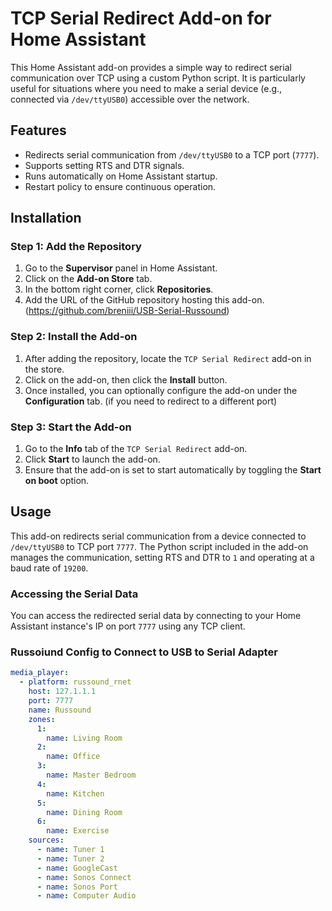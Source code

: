 # TCP Serial Redirect Add-on for Home Assistant

This Home Assistant add-on provides a simple way to redirect serial communication over TCP using a custom Python script. It is particularly useful for situations where you need to make a serial device (e.g., connected via `/dev/ttyUSB0`) accessible over the network.

## Features

- Redirects serial communication from `/dev/ttyUSB0` to a TCP port (`7777`).
- Supports setting RTS and DTR signals.
- Runs automatically on Home Assistant startup.
- Restart policy to ensure continuous operation.

## Installation

### Step 1: Add the Repository

1. Go to the **Supervisor** panel in Home Assistant.
2. Click on the **Add-on Store** tab.
3. In the bottom right corner, click **Repositories**.
4. Add the URL of the GitHub repository hosting this add-on. (https://github.com/breniii/USB-Serial-Russound)

### Step 2: Install the Add-on

1. After adding the repository, locate the `TCP Serial Redirect` add-on in the store.
2. Click on the add-on, then click the **Install** button.
3. Once installed, you can optionally configure the add-on under the **Configuration** tab. (if you need to redirect to a different port)

### Step 3: Start the Add-on

1. Go to the **Info** tab of the `TCP Serial Redirect` add-on.
2. Click **Start** to launch the add-on.
3. Ensure that the add-on is set to start automatically by toggling the **Start on boot** option.

## Usage

This add-on redirects serial communication from a device connected to `/dev/ttyUSB0` to TCP port `7777`. The Python script included in the add-on manages the communication, setting RTS and DTR to `1` and operating at a baud rate of `19200`.

### Accessing the Serial Data

You can access the redirected serial data by connecting to your Home Assistant instance's IP on port `7777` using any TCP client.

### Russoiund Config to Connect to USB to Serial Adapter
```yaml
media_player:
  - platform: russound_rnet
    host: 127.1.1.1
    port: 7777
    name: Russound
    zones:
      1:
        name: Living Room
      2:
        name: Office
      3:
        name: Master Bedroom
      4:
        name: Kitchen
      5:
        name: Dining Room
      6:
        name: Exercise
    sources:
      - name: Tuner 1
      - name: Tuner 2
      - name: GoogleCast
      - name: Sonos Connect
      - name: Sonos Port
      - name: Computer Audio
